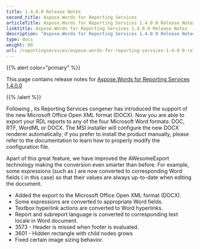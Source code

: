```yaml
---
title: 1.4.0.0 Release Notes
second_title: Aspose.Words for Reporting Services
articleTitle: Aspose.Words for Reporting Services 1.4.0.0 Release Notes
linktitle: Aspose.Words for Reporting Services 1.4.0.0 Release Notes
description: "Aspose.Words for Reporting Services 1.4.0.0 Release Notes – the latest updates and fixes."
type: docs
weight: 60
url: /reportingservices/aspose-words-for-reporting-services-1-4-0-0-release-notes/
---
```


{{% alert color="primary" %}}

This page contains release notes for [Aspose.Words for Reporting Services 1.4.0.0](https://releases.aspose.com/words/reportingservices/new-releases/aspose.words-for-reporting-services-1.4.0.0/)

{{% /alert %}}

Following , its Reporting Services congener has introduced the support of the new Microsoft Office Open XML format (DOCX). Now you are able to export your RDL reports to any of the four Microsoft Word formats: DOC, RTF, WordML or DOCX. The MSI installer will configure the new DOCX renderer automatically; if you prefer to install the product manually, please refer to the documentation to learn how to properly modify the configuration file.

Apart of this great feature, we have improved the AWesomeExport technology making the conversion even smarter than before. For example, some expressions (such as ) are now converted to corresponding Word fields ( in this case) so that their values are always up-to-date when editing the document.

- Added the export to the Microsoft Office Open XML format (DOCX).
- Some expressions are converted to appropriate Word fields.
- Textbox hyperlink actions are converted to Word hyperlinks.
- Report and subreport language is converted to corresponding text locale in Word document.
- 3573 - Header is missed when footer is evaluated.
- 3601 - Hidden rectangle with child nodes grows
- Fixed certain image sizing behavior.
